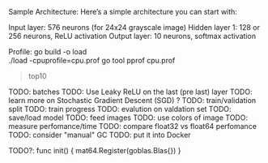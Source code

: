 Sample Architecture:
Here’s a simple architecture you can start with:

Input layer: 576 neurons (for 24x24 grayscale image)
Hidden layer 1: 128 or 256 neurons, ReLU activation
Output layer: 10 neurons, softmax activation

Profile:
go build -o load  
./load -cpuprofile=cpu.prof
go tool pprof cpu.prof
>top10

TODO: batches
TODO: Use Leaky ReLU on the last (pre last) layer
TODO: learn more on Stochastic Gradient Descent (SGD) ?
TODO: train/validation split
TODO: train progress
TODO: evalution on valdation set
TODO: save/load model
TODO: feed images
TODO: use colors of image
TODO: measure perfomance/time
TODO: compare float32 vs float64 perfomance
TODO: consider "manual" GC
TODO: put it into Docker

TODO?:
func init() {
	mat64.Register(goblas.Blas{})
}
